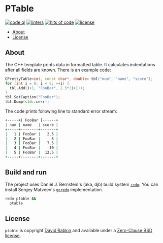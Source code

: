 # PTable

[![code ql](https://github.com/rdavid/ptable/actions/workflows/codeql-analysis.yml/badge.svg)](https://github.com/rdavid/ptable/actions/workflows/codeql-analysis.yml)
[![linters](https://github.com/rdavid/ptable/actions/workflows/lint.yml/badge.svg)](https://github.com/rdavid/ptable/actions/workflows/lint.yml)
[![hits of code](https://hitsofcode.com/github/rdavid/ptable?branch=master&label=hits%20of%20code)](https://hitsofcode.com/view/github/rdavid/ptable?branch=master)
[![license](https://img.shields.io/github/license/rdavid/shellbase?color=blue&labelColor=gray&logo=freebsd&logoColor=lightgray&style=flat)](https://github.com/rdavid/ptable/blob/master/LICENSE)

* [About](#about)
* [License](#license)

## About

The C++ template prints data in formatted table. It calculates indentations
after all fields are known. There is an example code:

```c++
CPrettyTable<int, const char*, double> tbl("num", "name", "score");
for (int i = 0; i < 5; ++i) {
  tbl.Add(i+1, "FooBar", 2.5*(i+1));
}
tbl.SetCaption("FooBar");
tbl.Dump(std::cerr);
```

The code prints following line to standard error stream:

```sh
+-----+[ FooBar ]------+
| num | name   | score |
+-----+--------+-------+
|   1 | FooBar |   2.5 |
|   2 | FooBar |     5 |
|   3 | FooBar |   7.5 |
|   4 | FooBar |    10 |
|   5 | FooBar |  12.5 |
+-----+--------+-------+
```

## Build and run

The project uses Daniel J. Bernstein's (aka, djb) build system
[`redo`](http://cr.yp.to/redo.html). You can install Sergey Matveev's
[`goredo`](http://www.goredo.cypherpunks.ru/Install.html) implementation.

```sh
redo ptable &&
  ptable
```

## License

`ptable` is copyright [David Rabkin](http://cv.rabkin.co.il) and available
under a
[Zero-Clause BSD license](https://github.com/rdavid/ptable/blob/master/LICENSE).
